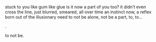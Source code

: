 stuck to you like gum like glue
is it now a part of you too?
it didn’t even cross the line,
just blurred, smeared, all over time
an instinct now, a reflex born out of the illusionary need
to not be alone, not be a part, to,
to…

.

to not be.
